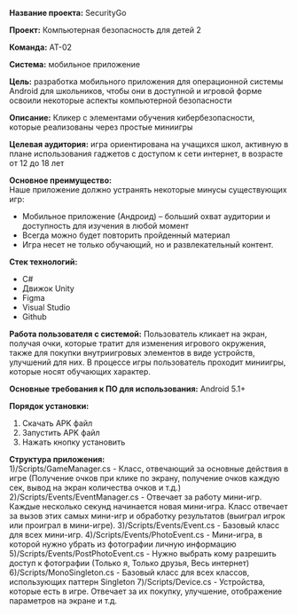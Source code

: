 <b>Название проекта:</b>   SecurityGo

<b>Проект:</b>   Компьютерная безопасность для детей 2

<b>Команда:</b>   АТ-02

<b>Система:</b>   мобильное приложение

<b>Цель:</b>   разработка мобильного приложения для операционной системы Android для школьников, чтобы они в доступной и игровой форме освоили некоторые аспекты компьютерной безопасности

<b>Описание:</b>   Кликер с элементами обучения кибербезопасности, которые реализованы через простые миниигры

<b>Целевая аудитория:</b>   игра ориентирована на учащихся школ, активную в плане использования гаджетов с доступом к сети интернет, в возрасте от 12 до 18 лет

<b>Основное преимущество:</b>   
Наше приложение должно устранять некоторые минусы существующих игр:
- Мобильное приложение (Андроид) – больший охват аудитории и доступность для изучения в любой момент 
- Всегда можно будет повторить пройденный материал 
- Игра несет не только обучающий, но и развлекательный контент.

<b>Стек технологий:</b>  
- C#
- Движок Unity
- Figma
- Visual Studio
- Github

<b>Работа пользователя с системой:</b>   Пользователь кликает на экран, получая очки, которые тратит для изменения игрового окружения, также для покупки внутриигровых элементов в виде устройств, улучшений для них. В процессе игры пользователь проходит миниигры, которые носят обучающих характер.

<b>Основные требования к ПО для использования:</b>   Android 5.1+

<b>Порядок установки:</b>  
1) Скачать APK файл
2) Запустить APK файл
3) Нажать кнопку установить

<b>Структура приложения:</b>  
1)/Scripts/GameManager.cs - Класс, отвечающий за основные действия в игре (Получение очков при клике по экрану, получение очков каждую сек, вывод на экран количества очков и т.д.)
2)/Scripts/Events/EventManager.cs - Отвечает за работу мини-игр. Каждые несколько секунд начинается новая мини-игра. Класс отвечает за вызов этих самых мини-игр и обработку результатов (выиграл игрок или проиграл в мини-игре). 
3)/Scripts/Events/Event.cs - Базовый класс для всех мини-игр.
4)/Scripts/Events/PhotoEvent.cs - Мини-игра, в которой нужно убрать из фотографии личную информацию
5)/Scripts/Events/PostPhotoEvent.cs - Нужно выбрать кому разрешить доступ к фотографии (Только я, Только друзья, Весь интернет)
6)/Scripts/MonoSingleton.cs - Базовый класс для всех классов, использующих паттерн Singleton
7)/Scripts/Device.cs - Устройства, которые есть в игре. Отвечает за их покупку, улучшение, отображение параметров на экране и т.д.
